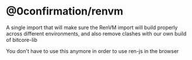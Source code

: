 # @0confirmation/renvm

A single import that will make sure the RenVM import will build properly across different environments, and also remove clashes with our own build of bitcore-lib

You don't have to use this anymore in order to use ren-js in the browser
